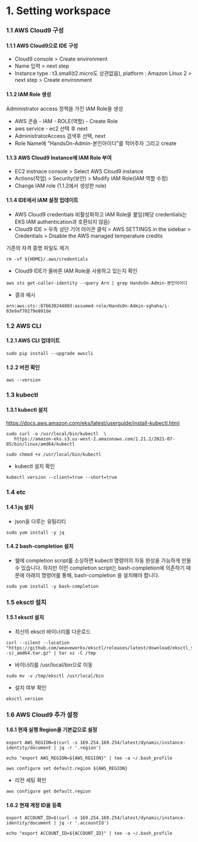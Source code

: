 # 1. Setting workspace 

### 1.1 AWS Cloud9 구성
#### 1.1.1 AWS Cloud9으로 IDE 구성
- Cloud9 console > Create environment
- Name 입력 > next step
- Instance type : t3.small(t2.micro도 상관없음), platform : Amazon Linux 2 > next step > Create environment

#### 1.1.2 IAM Role 생성
Administrator access 정책을 가진 IAM Role을 생성
- AWS 콘솔 - IAM - ROLE(역할) - Create Role
- aws service - ec2 선택 후 next
- AdministratorAccess 검색후 선택, next
- Role Name에 "HandsOn-Admin-본인아이디"를 적어주자 그리고 create

#### 1.1.3 AWS Cloud9 Instance에 IAM Role 부여
- EC2 instnace console > Select AWS Cloud9 instance
- Actions(작업) > Security(보안) > Modify IAM Role(IAM 역할 수정)
- Change IAM role (1.1.2에서 생성한 role)

#### 1.1.4 IDE에서 IAM 설정 업데이트
- AWS Cloud9 credentials 비활성화하고 IAM Role을 붙임(해당 credentials는 EKS IAM authentication과 호환되지 않음)
- Cloud9 IDE > 우측 상단 기어 아이콘 클릭 > AWS SETTINGS in the sidebar > Credentials > Disable the AWS managed temperature credits 


기존의 자격 증명 파일도 제거
```
rm -vf ${HOME}/.aws/credentials
```
- Cloud9 IDE가 올바른 IAM Role을 사용하고 있는지 확인
```
aws sts get-caller-identity --query Arn | grep HandsOn-Admin-본인아이디

```
- 결과 예시
```
arn:aws:sts::876630244803:assumed-role/HandsOn-Admin-sghaha/i-03e9af70279e891de
```

### 1.2 AWS CLI
#### 1.2.1 AWS CLI 업데이트
```
sudo pip install --upgrade awscli
```
#### 1.2.2 버전 확인
```
aws --version
```

### 1.3 kubectl
#### 1.3.1 kubectl 설치
  https://docs.aws.amazon.com/eks/latest/userguide/install-kubectl.html
```
sudo curl -o /usr/local/bin/kubectl  \
   https://amazon-eks.s3.us-west-2.amazonaws.com/1.21.2/2021-07-05/bin/linux/amd64/kubectl
```
```
sudo chmod +x /usr/local/bin/kubectl
```

- kubectl 설치 확인
```
kubectl version --client=true --short=true
```

### 1.4 etc
#### 1.4.1 jq 설치
- json을 다루는 유틸리티
```
sudo yum install -y jq
```
#### 1.4.2 bash-completion 설치
- 쉘에 completion script를 소싱하면 kubectl 명령어의 자동 완성을 가능하게 만들 수 있습니다. 
하지만 이런 completion script는 bash-completion에 의존하기 때문에 아래의 명령어를 통해, bash-completion 을 설치해야 합니다.
```
sudo yum install -y bash-completion
```

### 1.5 eksctl 설치
#### 1.5.1 eksctl 설치
- 최신의 eksctl 바이너리를 다운로드
```
curl --silent --location "https://github.com/weaveworks/eksctl/releases/latest/download/eksctl_$(uname -s)_amd64.tar.gz" | tar xz -C /tmp
```
- 바이너리를 /usr/local/bin으로 이동
```
sudo mv -v /tmp/eksctl /usr/local/bin
```
- 설치 여부 확인
```
eksctl version
```

### 1.6 AWS Cloud9 추가 설정
#### 1.6.1 현재 실행 Region을 기본값으로 설정
```
export AWS_REGION=$(curl -s 169.254.169.254/latest/dynamic/instance-identity/document | jq -r '.region')

echo "export AWS_REGION=${AWS_REGION}" | tee -a ~/.bash_profile
    
aws configure set default.region ${AWS_REGION}
```


- 리전 세팅 확인
```
aws configure get default.region
```
#### 1.6.2 현재 계정 ID을 등록
```
export ACCOUNT_ID=$(curl -s 169.254.169.254/latest/dynamic/instance-identity/document | jq -r '.accountId')

echo "export ACCOUNT_ID=${ACCOUNT_ID}" | tee -a ~/.bash_profile
```
